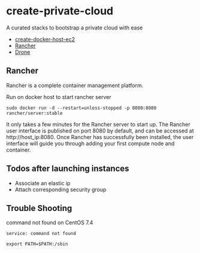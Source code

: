 # create-private-cloud

A curated stacks to bootstrap a private cloud with ease

- [create-docker-host-ec2](create-docker-host-ec2)
- [Rancher](#rancher)
- [Drone](drone)

## Rancher

Rancher is a complete container management platform.

Run on docker host to start rancher server

```
sudo docker run -d --restart=unless-stopped -p 8080:8080 rancher/server:stable
```

It only takes a few minutes for the Rancher server to start up. The Rancher user interface is published on port 8080 by default, and can be accessed at http://host_ip:8080. Once Rancher has successfully been installed, the user interface will guide you through adding your first compute node and container.

## Todos after launching instances

- Associate an elastic ip
- Attach corresponding security group


## Trouble Shooting

command not found on CentOS 7.4
```
service: command not found
```

```
export PATH=$PATH:/sbin
```
